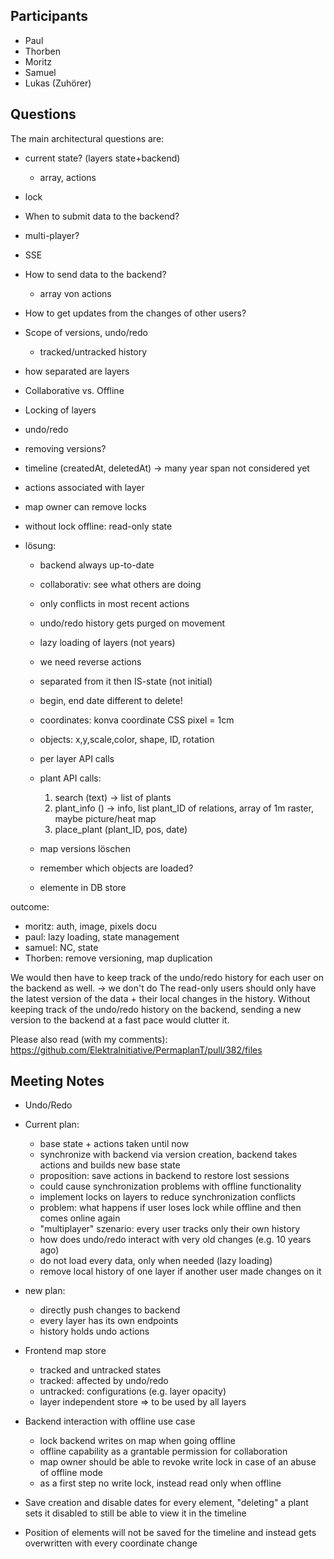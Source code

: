 ## Participants

- Paul
- Thorben
- Moritz
- Samuel
- Lukas (Zuhörer)

## Questions

The main architectural questions are:

- current state? (layers state+backend)
  - array, actions
- lock
- When to submit data to the backend?
- multi-player?
- SSE
- How to send data to the backend?
  - array von actions
- How to get updates from the changes of other users?
- Scope of versions, undo/redo
  - tracked/untracked history
- how separated are layers
- Collaborative vs. Offline
- Locking of layers
- undo/redo
- removing versions?
- timeline (createdAt, deletedAt) -> many year span not considered yet
- actions associated with layer
- map owner can remove locks
- without lock offline: read-only state

- lösung:

  - backend always up-to-date
  - collaborativ: see what others are doing
  - only conflicts in most recent actions
  - undo/redo history gets purged on movement
  - lazy loading of layers (not years)
  - we need reverse actions
  - separated from it then IS-state (not initial)
  - begin, end date different to delete!
  - coordinates: konva coordinate CSS pixel = 1cm
  - objects: x,y,scale,color, shape, ID, rotation
  - per layer API calls
  - plant API calls:
    1. search (text) -> list of plants
    2. plant_info () -> info, list plant_ID of relations, array of 1m raster, maybe picture/heat map
    3. place_plant (plant_ID, pos, date)
  - map versions löschen

  - remember which objects are loaded?

  - elemente in DB store

outcome:

- moritz: auth, image, pixels docu
- paul: lazy loading, state management
- samuel: NC, state
- Thorben: remove versioning, map duplication

We would then have to keep track of the undo/redo history for each user on the backend as well. -> we don't do
The read-only users should only have the latest version of the data + their local changes in the history.
Without keeping track of the undo/redo history on the backend, sending a new version to the backend at a fast pace would clutter it.

Please also read (with my comments):
https://github.com/ElektraInitiative/PermaplanT/pull/382/files

## Meeting Notes

- Undo/Redo
- Current plan:
  - base state + actions taken until now
  - synchronize with backend via version creation, backend takes actions and builds new base state
  - proposition: save actions in backend to restore lost sessions
  - could cause synchronization problems with offline functionality
  - implement locks on layers to reduce synchronization conflicts
  - problem: what happens if user loses lock while offline and then comes online again
  - "multiplayer" szenario: every user tracks only their own history
  - how does undo/redo interact with very old changes (e.g. 10 years ago)
  - do not load every data, only when needed (lazy loading)
  - remove local history of one layer if another user made changes on it
- new plan:

  - directly push changes to backend
  - every layer has its own endpoints
  - history holds undo actions

- Frontend map store

  - tracked and untracked states
  - tracked: affected by undo/redo
  - untracked: configurations (e.g. layer opacity)
  - layer independent store => to be used by all layers

- Backend interaction with offline use case

  - lock backend writes on map when going offline
  - offline capability as a grantable permission for collaboration
  - map owner should be able to revoke write lock in case of an abuse of offline mode
  - as a first step no write lock, instead read only when offline

- Save creation and disable dates for every element, "deleting" a plant sets it disabled to still be able to view it in the timeline
- Position of elements will not be saved for the timeline and instead gets overwritten with every coordinate change
